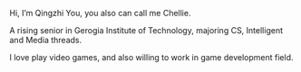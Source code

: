Hi, I’m Qingzhi You, you also can call me Chellie.

A rising senior in Gerogia Institute of Technology, majoring CS, Intelligent and Media threads.

I love play video games, and also willing to work in game development field.

<!---
chelliy/chelliy is a ✨ special ✨ repository because its `README.md` (this file) appears on your GitHub profile.
You can click the Preview link to take a look at your changes.
--->
